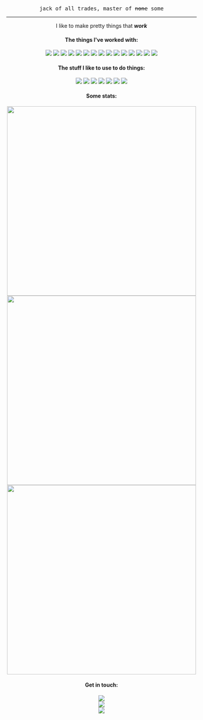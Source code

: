 
<p align="center">
  <samp>jack of all trades, master of <s>none</s> some</samp>
</p>
<hr>

<p align="center"> 
   I like to make pretty things that <b><i>work</i></b>
</p>
  
<h4 align="center">The things I've worked with:</h4>
<p align="center"> 
  <img src="https://img.shields.io/badge/C%23-239120?style=for-the-badge&logo=c-sharp&logoColor=white">
  <img src="https://img.shields.io/badge/Python-3776AB?style=for-the-badge&logo=python&logoColor=white">
  <img src="https://img.shields.io/badge/HTML5-E34F26?style=for-the-badge&logo=html5&logoColor=white">
  <img src="https://img.shields.io/badge/CSS3-1572B6?style=for-the-badge&logo=css3&logoColor=white">
  <img src="https://img.shields.io/badge/Sass-CC6699?style=for-the-badge&logo=sass&logoColor=white">
  <img src="https://img.shields.io/badge/JavaScript-323330?style=for-the-badge&logo=javascript&logoColor=F7DF1E">
  <img src="https://img.shields.io/badge/Node.js-43853D?style=for-the-badge&logo=node.js&logoColor=white">
  <img src="https://img.shields.io/badge/Next-black?style=for-the-badge&logo=next.js&logoColor=white">
  <img src="https://img.shields.io/badge/C-00599C?style=for-the-badge&logo=c&logoColor=white">
  <img src="https://img.shields.io/badge/Java-ED8B00?style=for-the-badge&logo=java&logoColor=white">
  <img src="https://img.shields.io/badge/PHP-777BB4?style=for-the-badge&logo=php&logoColor=white">
  <img src="https://img.shields.io/badge/React-20232A?style=for-the-badge&logo=react&logoColor=61DAFB">
  <img src="https://img.shields.io/badge/MySQL-00000F?style=for-the-badge&logo=mysql&logoColor=white">
  <img src="https://img.shields.io/badge/MongoDB-4EA94B?style=for-the-badge&logo=mongodb&logoColor=white">
  <img src="https://img.shields.io/badge/Unity-100000?style=for-the-badge&logo=unity&logoColor=white">
</p>

<h4 align="center">The stuff I like to use to do things:</h4>
<p align="center"> 
  <img src="https://img.shields.io/badge/Visual%20Studio%20Code-0078d7.svg?style=for-the-badge&logo=visual-studio-code&logoColor=white">
  <img src="https://img.shields.io/badge/Visual%20Studio-5C2D91.svg?style=for-the-badge&logo=visual-studio&logoColor=white">
  <img src="https://img.shields.io/badge/NetBeans%20IDE-1B6AC6.svg?style=for-the-badge&logo=apache-netbeans-ide&logoColor=white">
  <img src="https://img.shields.io/badge/figma-%23F24E1E.svg?style=for-the-badge&logo=figma&logoColor=white">
  <img src="https://img.shields.io/badge/adobe%20photoshop-%2331A8FF.svg?style=for-the-badge&logo=adobephotoshop&logoColor=white">
  <img src="https://img.shields.io/badge/blender-%23F5792A.svg?style=for-the-badge&logo=blender&logoColor=white">
  <img src="https://img.shields.io/badge/Adobe%20After%20Effects-9999FF.svg?style=for-the-badge&logo=Adobe%20After%20Effects&logoColor=white">
</p>

<h4 align="center">Some stats:</h4>
<p align="center"> 
  <img width="500px" src="https://github-readme-stats.vercel.app/api?username=EllairaT&show_icons=true&theme=radical">
  <img width="500px" src="https://github-readme-stats.vercel.app/api/top-langs/?username=EllairaT&theme=radical&layout=compact">
   <img width="500px" src="https://github-readme-stats.vercel.app/api/wakatime?username=vipera&layout=compact&theme=radical">
</p>

<h4 align="center">Get in touch:</h4>
<p align="center">
  <img src="https://dcbadge.vercel.app/api/shield/272571655799439361?&theme=default&compact=true"><br>
  <a href="mailto:ellaira@outlook.com"><img src="https://img.shields.io/badge/Outlook-0078D4?style=for-the-badge&logo=microsoft-outlook&logoColor=white"></a><br>
  <a href="https://www.linkedin.com/in/ellaira-torio" target="_blank"><img src="https://img.shields.io/badge/linkedin-%230077B5.svg?style=for-the-badge&logo=linkedin&logoColor=white"></a>
</p>
